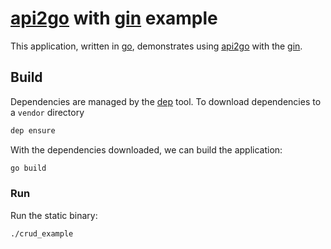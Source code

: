 # [api2go] with [gin] example

This application, written in [go], demonstrates using [api2go] with the [gin].

## Build

Dependencies are managed by the [dep] tool. To download dependencies to a `vendor` directory

```bash
dep ensure
```

With the dependencies downloaded, we can build the application:

```bash
go build
```

### Run

Run the static binary:

```bash
./crud_example
```

[go]: https://golang.org/ "The Go Programming Language"
[api2go]: https://github.com/manyminds/api2go "JSONAPI.org Implementation for Go"
[gin]: https://github.com/gin-gonic/gin "HTTP web framework written in Go"
[dep]: https://github.com/golang/dep "Go dependency management tool"